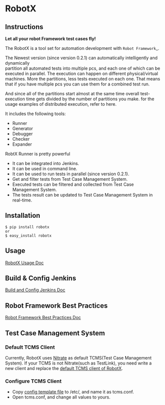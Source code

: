 RobotX
======

Instructions
------------
**Let all your robot Framework test cases fly!**

The RobotX is a tool set for automation development with `Robot Framework`_.

The Newest version (since version 0.2.1) can automatically intelligently and dynamically  
partition all automated tests into multiple pcs, and each one of which can be  
executed in parallel.
The execution can happen on different physical/virtual machines.
More the partitions, less tests executed on each one.
That means that if you have multiple pcs you can use them for a combined test run.

And since all of the partitions start almost at the same time overall test-execution time 
gets divided by the number of partitions you make.
for the usage examples of distributed execution, refer to here.

It includes the following tools:
* Runner
* Generator
* Debugger
* Checker
* Expander

RobtX Runner is pretty powerful
* It can be integrated into Jenkins.  
* It can be used in command line.   
* It can be used to run tests in parallel (since version 0.2.1).  
* Get and filter tests from Test Case Management System.
* Executed tests can be filtered and collected from Test Case Management System.  
* The tests result can be updated to Test Case Management System in real-time.


Installation
------------
    $ pip install robotx
    or
    $ easy_install robotx

Usage
-----
[RobotX Usage Doc][RobotX Usage]

Build & Config Jenkins
----------------------
[Build and Config Jenkins Doc][Build Config Jenkins]


Robot Framework Best Practices
------------------------------
[Robot Framework Best Practices Doc][Best Practice]

Test Case Management System
---------------------------
### Default TCMS Client   
Currently, RobotX uses [Nitrate][Nitrate] as default TCMS(Test Case Management System). 
If your TCMS is not Nitrate(such as TestLink), you need write a new client and replace the 
[default TCMS client of RobotX][nitrate client].

### Configure TCMS Client   
* Copy [config template file][tcms config] to /etc/, and name it as tcms.conf.
* Open tcms.conf, and change all values to yours.


[Robot Framework]: http://robotframework.org/
[RobotX Usage]: https://github.com/idumpling/robotx/blob/master/docs/USAGE.md
[Build Config Jenkins]: https://github.com/idumpling/robotx/blob/master/docs/JENKINS_CONFIG.md
[Best Practice]: https://github.com/idumpling/robotx/blob/master/docs/ROBOT_BEST_PRACTICE.md
[Nitrate]: https://fedorahosted.org/nitrate/
[nitrate client]: https://github.com/idumpling/robotx/blob/master/robotx/core/nitrateclient.py
[tcms config]: https://github.com/idumpling/robotx/blob/master/robotx/conf/tcms.conf
